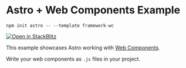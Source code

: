 # Astro + Web Components Example

```
npm init astro -- --template framework-wc
```

[![Open in StackBlitz](https://developer.stackblitz.com/img/open_in_stackblitz.svg)](https://stackblitz.com/github/snowpackjs/astro/tree/latest/examples/framework-wc)

This example showcases Astro working with [Web Components](https://developer.mozilla.org/en-US/docs/Web/Web_Components).

Write your web components as `.js` files in your project.

